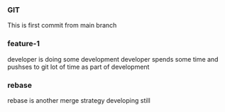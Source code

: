 ### GIT
This is first commit from main branch

### feature-1
 developer is doing some development 
 developer spends some time and pushses to git lot of time as part of development

### rebase
rebase is another merge strategy
developing still 